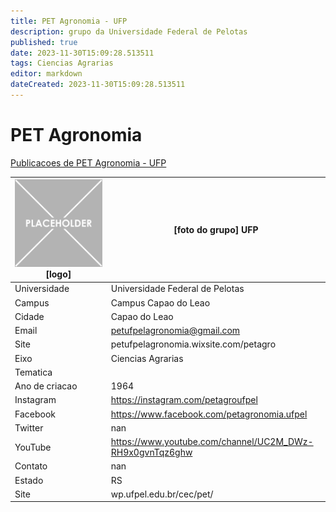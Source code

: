 ```yaml
---
title: PET Agronomia - UFP
description: grupo da Universidade Federal de Pelotas
published: true
date: 2023-11-30T15:09:28.513511
tags: Ciencias Agrarias
editor: markdown
dateCreated: 2023-11-30T15:09:28.513511
---
```


# PET Agronomia

[Publicacoes de PET Agronomia - UFP](/atividade/185PETAgronomiaUFP/feed.md)

| ![placeholder.png](/placeholder.png) [logo] | [foto do grupo] UFP         |
| ------------------------------------------- | ------------------------------------------------- |
| Universidade                                | Universidade Federal de Pelotas      |
| Campus                                      | Campus Capao do Leao            |
| Cidade                                      | Capao do Leao             |
| Email                                       | petufpelagronomia@gmail.com             |
| Site                                        | petufpelagronomia.wixsite.com/petagro              |
| Eixo                                        | Ciencias Agrarias              |
| Tematica                                    |           |
| Ano de criacao                              | 1964        |
| Instagram                                   | https://instagram.com/petagroufpel         |
| Facebook                                    | https://www.facebook.com/petagronomia.ufpel          |
| Twitter                                     | nan           |
| YouTube                                     | https://www.youtube.com/channel/UC2M_DWz-RH9x0gvnTqz6ghw           |
| Contato                                     | nan         |
| Estado                                      |  RS            |
| Site                                        | wp.ufpel.edu.br/cec/pet/ |

